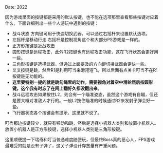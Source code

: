 Date: 2022

因为游戏里面的按键都是采用的默认按键，也不能在选项那里查看那些按键对应着什么，下面详细列出一些个人游玩中遇到的按键：



- 战斗状态 方向键可用于快速切换武器，可以通过右摇杆来设置默认选项。
- 左摇杆是移动行走 右摇杆是控制视角这个和大部分PS游戏是一样的。
- 正方形按键是近战攻击
- 圆形按键是远程攻击，此外R2按键也有远程攻击功能，这在飞行状态会更好用一些。
- 三角形按键是选择武器，但通过上面提及的方向键切换武器会更快一些。
- 叉叉按键是跳，然后R1是利用叮当来滑翔短飞，所以后面有点关卡叮当不在R1按键是无功能的。
- **这里要特别一提的就是跳勾绳索的动作，需要视角对着空中滑轮然后按圆形键，这个我有时忘了在网上翻好久都没翻出来**。
- 战斗远程攻击如果按住L2，则会有一个瞄准姿态，虽然这个游戏有自瞄，但还是要大概对准敌人才行的。一般L2按住瞄准的时候通过R2来发射子弹会好一些。
- 飞行器状态各个按键会有提示，这里就不说了。



叮当那边按键较少，就只有移动和跳，然后是选择小机器人类别和放置小机器人。放置小机器人是正方形按键，选择小机器人类别是三角形按键。

这里顺便提一下瑞奇和叮当普通难度随便玩，但最终Boss真的恶心人，FPS游戏最难受的就是没有子弹了，这关子弹设计存放量有严重问题。